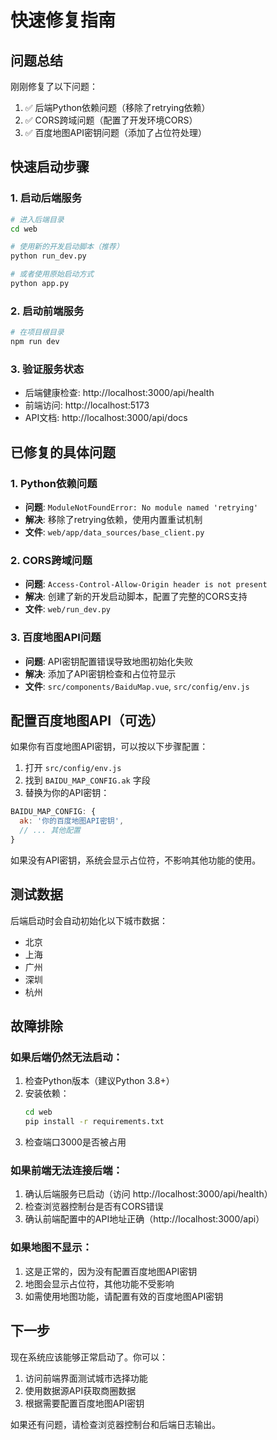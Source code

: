 # 快速修复指南

## 问题总结

刚刚修复了以下问题：
1. ✅ 后端Python依赖问题（移除了retrying依赖）
2. ✅ CORS跨域问题（配置了开发环境CORS）
3. ✅ 百度地图API密钥问题（添加了占位符处理）

## 快速启动步骤

### 1. 启动后端服务

```bash
# 进入后端目录
cd web

# 使用新的开发启动脚本（推荐）
python run_dev.py

# 或者使用原始启动方式
python app.py
```

### 2. 启动前端服务

```bash
# 在项目根目录
npm run dev
```

### 3. 验证服务状态

- 后端健康检查: http://localhost:3000/api/health
- 前端访问: http://localhost:5173
- API文档: http://localhost:3000/api/docs

## 已修复的具体问题

### 1. Python依赖问题
- **问题**: `ModuleNotFoundError: No module named 'retrying'`
- **解决**: 移除了retrying依赖，使用内置重试机制
- **文件**: `web/app/data_sources/base_client.py`

### 2. CORS跨域问题
- **问题**: `Access-Control-Allow-Origin header is not present`
- **解决**: 创建了新的开发启动脚本，配置了完整的CORS支持
- **文件**: `web/run_dev.py`

### 3. 百度地图API问题
- **问题**: API密钥配置错误导致地图初始化失败
- **解决**: 添加了API密钥检查和占位符显示
- **文件**: `src/components/BaiduMap.vue`, `src/config/env.js`

## 配置百度地图API（可选）

如果你有百度地图API密钥，可以按以下步骤配置：

1. 打开 `src/config/env.js`
2. 找到 `BAIDU_MAP_CONFIG.ak` 字段
3. 替换为你的API密钥：

```javascript
BAIDU_MAP_CONFIG: {
  ak: '你的百度地图API密钥',
  // ... 其他配置
}
```

如果没有API密钥，系统会显示占位符，不影响其他功能的使用。

## 测试数据

后端启动时会自动初始化以下城市数据：
- 北京
- 上海  
- 广州
- 深圳
- 杭州

## 故障排除

### 如果后端仍然无法启动：

1. 检查Python版本（建议Python 3.8+）
2. 安装依赖：
   ```bash
   cd web
   pip install -r requirements.txt
   ```
3. 检查端口3000是否被占用

### 如果前端无法连接后端：

1. 确认后端服务已启动（访问 http://localhost:3000/api/health）
2. 检查浏览器控制台是否有CORS错误
3. 确认前端配置中的API地址正确（http://localhost:3000/api）

### 如果地图不显示：

1. 这是正常的，因为没有配置百度地图API密钥
2. 地图会显示占位符，其他功能不受影响
3. 如需使用地图功能，请配置有效的百度地图API密钥

## 下一步

现在系统应该能够正常启动了。你可以：

1. 访问前端界面测试城市选择功能
2. 使用数据源API获取商圈数据
3. 根据需要配置百度地图API密钥

如果还有问题，请检查浏览器控制台和后端日志输出。
